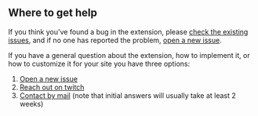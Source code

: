 ## Where to get help

If you think you've found a bug in the extension, please [check the existing issues](https://github.com/ayowel/spirited/issues), and if no one has reported the problem, [open a new issue](https://github.com/ayowel/spirited/issues/new).

If you have a general question about the extension, how to implement it, or how to customize it for your site you have three options:

1. [Open a new issue](https://github.com/ayowel/spirited/issues/new)
2. [Reach out on twitch](https://twitch.tv/Ayowel)
3. [Contact by mail](mailto:ayowelsei@gmail.com) (note that initial answers will usually take at least 2 weeks)
